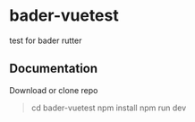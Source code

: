 # bader-vuetest
 test for bader rutter

## Documentation

Download or clone repo
> cd bader-vuetest
> npm install
> npm run dev

